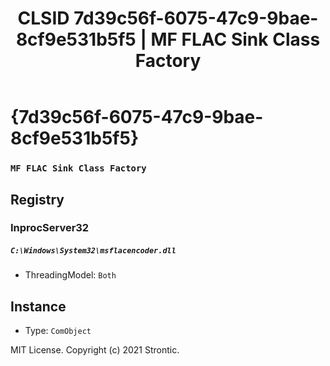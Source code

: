 ﻿---
title: "CLSID 7d39c56f-6075-47c9-9bae-8cf9e531b5f5 | MF FLAC Sink Class Factory"
excerpt: What is COM-Object CLSID 7d39c56f-6075-47c9-9bae-8cf9e531b5f5?
---

# {7d39c56f-6075-47c9-9bae-8cf9e531b5f5}

### `MF FLAC Sink Class Factory`

## Registry


### InprocServer32

##### `C:\Windows\System32\msflacencoder.dll`
* ThreadingModel: `Both`

## Instance

* Type: `ComObject`

MIT License. Copyright (c) 2021 Strontic.


